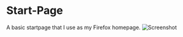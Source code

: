 # Start-Page
A basic startpage that I use as my Firefox homepage.
![Screenshot](https://raw.githubusercontent.com/shireishi/Start-Page/main/images/screenshot.png)
